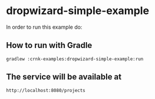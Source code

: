 # dropwizard-simple-example

In order to run this example do:

## How to run with Gradle

	gradlew :crnk-examples:dropwizard-simple-example:run

## The service will be available at
 
 	http://localhost:8080/projects
